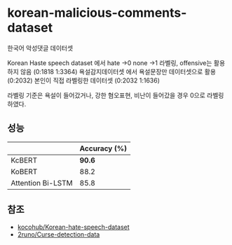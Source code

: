 ﻿# korean-malicious-comments-dataset
 한국어 악성댓글 데이터셋

Korean Haste speech dataset 에서 hate ->0 none ->1 라벨링, offensive는 활용하지 않음 (0:1818  1:3364)
욕설감지데이터셋 에서 욕설문장만 데이터셋으로 활용 (0:2032)
본인이 직접 라벨링한 데이터셋 (0:2032 1:1636)

라벨링 기준은 욕설이 들어갔거나, 강한 혐오표현, 비난이 들어갔을 경우 0으로 라벨링하였다.


## 성능

|                     | Accuracy (%) |
| ----------------- | ------------ |
| KcBERT            | **90.6**    |
| KoBERT            | 88.2        |
| Attention Bi-LSTM | 85.8      |

## 참조
- [kocohub/Korean-hate-speech-dataset](https://github.com/kocohub/korean-hate-speech)
- [2runo/Curse-detection-data](https://github.com/2runo/Curse-detection-data)